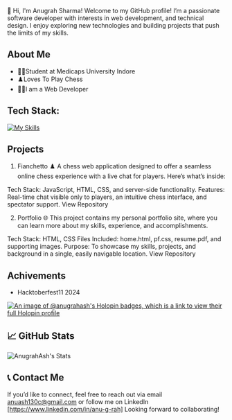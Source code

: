 👋 Hi, I'm Anugrah Sharma!
Welcome to my GitHub profile! I’m a passionate software developer with interests in web development, and technical design. I enjoy exploring new technologies and building projects that push the limits of my skills.

## About Me
* 🧑‍🎓Student at Medicaps University Indore
* ♟️Loves To Play Chess
* 🧑‍💻I am a Web Developer

## Tech Stack:
[![My Skills](https://skillicons.dev/icons?i=js,ts,html,css,bootstrap,mongodb,express,react,nodejs,tailwind,figma,java,c,cpp,github,netlify,vercel,postman)](https://skillicons.dev)


## Projects
1. Fianchetto ♟️
A chess web application designed to offer a seamless online chess experience with a live chat for players. Here’s what’s inside:

Tech Stack: JavaScript, HTML, CSS, and server-side functionality.
Features: Real-time chat visible only to players, an intuitive chess interface, and spectator support.
View Repository

2. Portfolio 🌐
This project contains my personal portfolio site, where you can learn more about my skills, experience, and accomplishments.

Tech Stack: HTML, CSS
Files Included: home.html, pf.css, resume.pdf, and supporting images.
Purpose: To showcase my skills, projects, and background in a single, easily navigable location.
View Repository

## Achivements
* Hacktoberfest11 2024
  
[![An image of @anugrahash's Holopin badges, which is a link to view their full Holopin profile](https://holopin.me/anugrahash)](https://holopin.io/@anugrahash)

## 📈 GitHub Stats
![AnugrahAsh's Stats](https://github-readme-stats.vercel.app/api?username=AnugrahAsh&theme=vue-dark&show_icons=true&hide_border=true&count_private=true)


## 📞 Contact Me
If you’d like to connect, feel free to reach out via email anuash130c@gmail.com or follow me on LinkedIn [https://www.linkedin.com/in/anu-g-rah]
Looking forward to collaborating!

